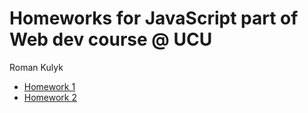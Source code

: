 # Homeworks for JavaScript part of Web dev course @ UCU
Roman Kulyk
* [Homework 1](https://github.com/kkulykk/js-course/tree/hw-1/index.js)
* [Homework 2](https://github.com/kkulykk/js-course/blob/hw-2/index.js)

